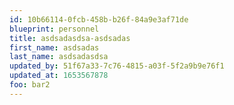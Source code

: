 ```yaml
---
id: 10b66114-0fcb-458b-b26f-84a9e3af71de
blueprint: personnel
title: asdsadasdsa-asdsadas
first_name: asdsadas
last_name: asdsadasdsa
updated_by: 51f67a33-7c76-4815-a03f-5f2a9b9e76f1
updated_at: 1653567878
foo: bar2
---
```

